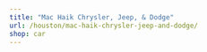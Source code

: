 ```yaml
---
title: "Mac Haik Chrysler, Jeep, & Dodge"
url: /houston/mac-haik-chrysler-jeep-and-dodge/
shop: car
---
```

